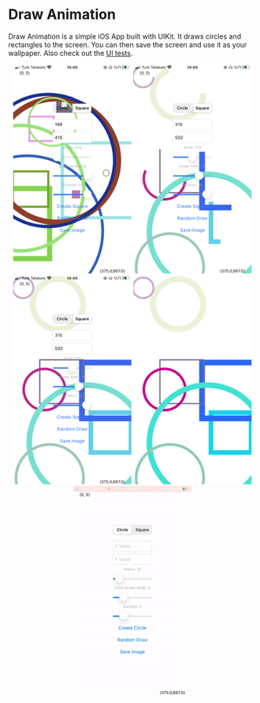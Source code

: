 # Draw Animation

Draw Animation is a simple iOS App built with UIKit. It draws circles and rectangles to the screen. You can then save the screen and use it as your wallpaper. Also check out the [UI tests](https://github.com/iberatkaya/draw-animation/blob/main/animationUITests/animationUITests.swift).

<p align="center">
    <img alt="Screenshot" src="https://raw.githubusercontent.com/iberatkaya/draw-animation/main/screenshots/1.png" width="240" height="425">
    <img alt="Screenshot" src="https://raw.githubusercontent.com/iberatkaya/draw-animation/main/screenshots/2.png" width="240" height="425">
    <img alt="Screenshot" src="https://raw.githubusercontent.com/iberatkaya/draw-animation/main/screenshots/3.png" width="240" height="425">
    <img alt="Screenshot" src="https://raw.githubusercontent.com/iberatkaya/draw-animation/main/screenshots/4.jpg" width="240" height="425">
    <img alt="Screenshot" src="https://raw.githubusercontent.com/iberatkaya/draw-animation/main/screenshots/recording.gif" width="240" height="425">
</p>

